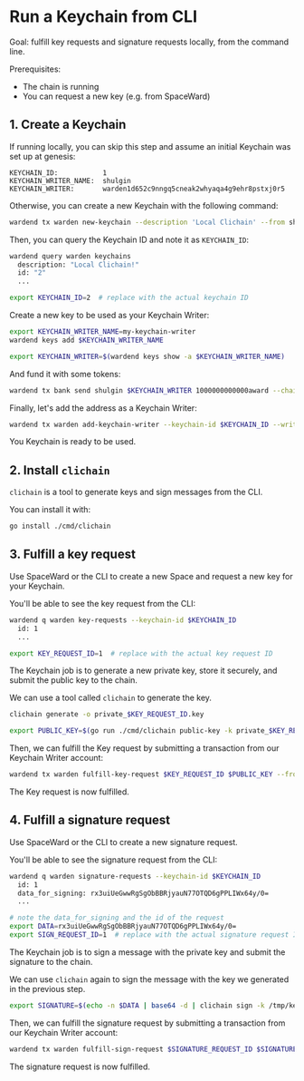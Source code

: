 ﻿---
sidebar_position: 2
---

# Run a Keychain from CLI

Goal: fulfill key requests and signature requests locally, from the command line.

Prerequisites:

-   The chain is running
-   You can request a new key (e.g. from SpaceWard)

## 1. Create a Keychain

If running locally, you can skip this step and assume an initial Keychain was set up at genesis:

```
KEYCHAIN_ID:           1
KEYCHAIN_WRITER_NAME:  shulgin
KEYCHAIN_WRITER:       warden1d652c9nngq5cneak2whyaqa4g9ehr8pstxj0r5
```

Otherwise, you can create a new Keychain with the following command:

```bash
wardend tx warden new-keychain --description 'Local Clichain' --from shulgin --chain-id wardenprotocol
```

Then, you can query the Keychain ID and note it as `KEYCHAIN_ID`:

```bash
wardend query warden keychains
  description: "Local Clichain!"
  id: "2"
  ...

export KEYCHAIN_ID=2  # replace with the actual keychain ID
```

Create a new key to be used as your Keychain Writer:

```bash
export KEYCHAIN_WRITER_NAME=my-keychain-writer
wardend keys add $KEYCHAIN_WRITER_NAME

export KEYCHAIN_WRITER=$(wardend keys show -a $KEYCHAIN_WRITER_NAME)
```

And fund it with some tokens:

```bash
wardend tx bank send shulgin $KEYCHAIN_WRITER 1000000000000award --chain-id wardenprotocol
```

Finally, let's add the address as a Keychain Writer:

```bash
wardend tx warden add-keychain-writer --keychain-id $KEYCHAIN_ID --writer $KEYCHAIN_WRITER --from shulgin --chain-id wardenprotocol
```

You Keychain is ready to be used.

## 2. Install `clichain`

`clichain` is a tool to generate keys and sign messages from the CLI.

You can install it with:

```bash
go install ./cmd/clichain
```

## 3. Fulfill a key request

Use SpaceWard or the CLI to create a new Space and request a new key for your Keychain.

You'll be able to see the key request from the CLI:

```bash
wardend q warden key-requests --keychain-id $KEYCHAIN_ID
  id: 1
  ...

export KEY_REQUEST_ID=1  # replace with the actual key request ID
```

The Keychain job is to generate a new private key, store it securely, and submit the public key to the chain.

We can use a tool called `clichain` to generate the key.

```bash
clichain generate -o private_$KEY_REQUEST_ID.key

export PUBLIC_KEY=$(go run ./cmd/clichain public-key -k private_$KEY_REQUEST_ID.key -o base64 )
```

Then, we can fulfill the Key request by submitting a transaction from our Keychain Writer account:

```bash
wardend tx warden fulfill-key-request $KEY_REQUEST_ID $PUBLIC_KEY --from $KEYCHAIN_WRITER_NAME --chain-id wardenprotocol
```

The Key request is now fulfilled.

## 4. Fulfill a signature request

Use SpaceWard or the CLI to create a new signature request.

You'll be able to see the signature request from the CLI:

```bash
wardend q warden signature-requests --keychain-id $KEYCHAIN_ID
  id: 1
  data_for_signing: rx3uiUeGwwRgSgObBBRjyauN77OTQD6gPPLIWx64y/0=
  ...

# note the data_for_signing and the id of the request
export DATA=rx3uiUeGwwRgSgObBBRjyauN77OTQD6gPPLIWx64y/0=
export SIGN_REQUEST_ID=1  # replace with the actual signature request ID
```

The Keychain job is to sign a message with the private key and submit the signature to the chain.

We can use `clichain` again to sign the message with the key we generated in the previous step.

```bash
export SIGNATURE=$(echo -n $DATA | base64 -d | clichain sign -k /tmp/key -o base64)
```

Then, we can fulfill the signature request by submitting a transaction from our Keychain Writer account:

```bash
wardend tx warden fulfill-sign-request $SIGNATURE_REQUEST_ID $SIGNATURE --from $KEYCHAIN_WRITER_NAME --chain-id wardenprotocol
```

The signature request is now fulfilled.
